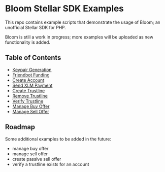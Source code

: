 # Bloom Stellar SDK Examples

This repo contains example scripts that demonstrate the usage of Bloom; an unofficial Stellar SDK for PHP.

Bloom is still a work in progress; more examples will be uploaded as new functionality is added.

## Table of Contents

- [Keypair Generation](src/00-keypair-generation.php)
- [Friendbot Funding](src/00-friendbot-funding.php)
- [Create Account](src/01-create-account.php)
- [Send XLM Payment](src/02-send-xlm-payment.php)
- [Create Trustline](src/03-create-trustline.php)
- [Remove Trustline](src/04-remove-trustline.php)
- [Verify Trustline](src/05-verify-trustline.php)
- [Manage Buy Offer](src/06-manage-buy-offer.php)
- [Manage Sell Offer](src/07-manage-sell-offer.php)

## Roadmap

Some additional examples to be added in the future:

- manage buy offer
- manage sell offer
- create passive sell offer
- verify a trustline exists for an account
